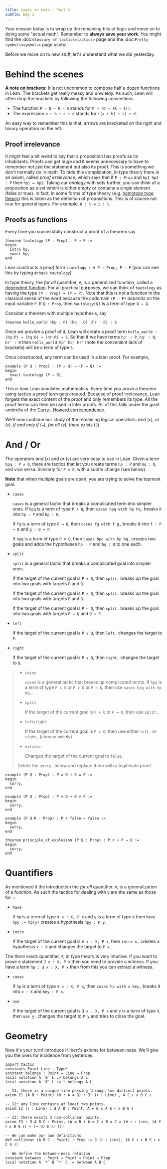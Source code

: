 ```yaml
---
title: Logic in Lean - Part 2
subtle: Day 2
---
```


Your mission today is to wrap up the remaining bits of logic and move on to doing some "actual math".
Remember to **always save your work**.
You might find the :doc:`Glossary of tactics<tactics>` page and the :doc:`Pretty symbols<symbols>` page useful.

Before we move on to new stuff, let's understand what we did yesterday.

# Behind the scenes

**A note on brackets:**
It is not uncommon to compose half a dozen functions in Lean.
The brackets get really messy and unwieldy.
As such, Lean will often drop the brackets by following the following conventions.

* The function `P → Q → R → S` stands for `P → (Q → (R → S))`.
* The expression `a + b + c + d` stands for `((a + b) + c) + d`.

An easy way to remember this is that, arrows are bracketed on the right and binary operators on the left.

## Proof irrelevance

It might feel a bit weird to say that a proposition has proofs as its inhabitants.
Proofs can get huge and it seems unnecessary to have to remember not just the statement but also its proof.
This is something we don't normally do in math.
To hide this complication, in type theory there is an axiom, called *proof irrelevance*, which says that
if `P : Prop` and `hp1 hp2 : P` then `hp1 = hp2`.
Taking our *analogy* with sets further, you can think of a proposition as a set which is either empty or contains a single element (false or true).
In fact, in some forms of type theory (e.g. [homotopy type theory](https://en.wikipedia.org/wiki/Homotopy_type_theory)) this is taken as the definition of propositions.
This is of course not true for general types.
For example, `0 : ℕ ≠ 1 : ℕ`.


## Proofs as functions

Every time you successfully construct a proof of a theorem say

``` lean
theorem tautology (P : Prop) : P → P :=
begin
  intro hp,
  exact hp,
end
```

Lean constructs a *proof term* `tautology : ∀ P : Prop, P → P`
(you can see this by typing `#check tautology`).

In type theory, the *for all* quantifier, `∀`, is a generalized function, called a [dependent function](https://en.wikipedia.org/wiki/Dependent_type).
For all practical purposes, we can think of `tautology` as having the type `(P : Prop) → (P → P)`.
Note that this is not a function in the classical sense of the word because the codomain `(P → P)` *depends* on the input variable `P`.
If `Q : Prop`, then `tautology(Q)` is a term of type  `Q → Q`.

Consider a theorem with multiple hypothesis, say

``` lean
theorem hello_world (hp : P) (hq : Q) (hr : R) : S
```

Once we provide a proof of it, Lean will create a proof term
`hello_world : (hp:P) → (hq:Q) → (hr:R) → S`.
So that if we have terms `hp' : P`, `hq' : Q`, `hr' : R`
then `hello_world hp' hq' hr'` (note the convenient lack of brackets) will be a term of type `S`.

Once constructed, any term can be used in a later proof. For example,

``` lean
example (P Q : Prop) : (P → Q) → (P → Q) :=
begin
  exact tautology (P → Q),
end
```

This is how Lean simulates mathematics.
Every time you prove a theorem using tactics a *proof term* gets created.
Because of proof irrelevance, Lean forgets the exact content of the proof and
only remembers its type.
All the proof terms can then be used in later proofs.
All of this falls under the giant umbrella of the [Curry--Howard correspondence](https://en.wikipedia.org/wiki/Curry%E2%80%93Howard_correspondence).

We'll now continue our study of the remaining logical operators: *and* (`∧`),
*or* (`∨`),
*if and only if* (`↔`),
*for all* (`∀`),
*there exists* (`∃`).

# And / Or

The operators *and* (`∧`) and *or* (`∨`) are very easy to use in Lean.
Given a term `hpq : P ∧ Q`,
there are tactics that let you
create terms `hp : P` and `hq : Q`, and vice versa.
Similarly for `P ∨ Q`, with a subtle change (see below).

**Note** that when multiple goals are open, you are trying to solve the topmost goal.

- `cases`

  `cases` is a general tactic that breaks a complicated term into simpler ones.
   If `hpq` is a term of type `P ∧ Q`, then
   `cases hpq with hp hq,` breaks it into `hp : P` and `hp : Q`.

   If `fg` is a term of type `P ↔ Q`, then
   `cases fg with f g,` breaks it into `f : P → Q` and `g : Q → P`.

   If `hpq` is a term of type `P ∨ Q`, then
   `cases hpq with hp hq,` creates two goals and adds the hypotheses `hp : P` and `hq : Q` to one each.

- `split`

  `split` is a general tactic that breaks a complicated goal into simpler ones.

  If the target of the current goal is `P ∧ Q`, then
  `split,` breaks up the goal into two goals with targets `P` and `Q`.

  If the target of the current goal is `P × Q`, then
  `split,` breaks up the goal into two goals with targets `P` and `Q`.

  If the target of the current goal is `P ↔ Q`, then
  `split,` breaks up the goal into two goals with targets `P → Q` and `Q → P`.

- `left`

  If the target of the current goal is `P ∨ Q`, then
  `left,` changes the target to `P`.

- `right`

  If the target of the current goal is `P ∨ Q`, then
  `right,` changes the target to `Q`.


> - `cases`
>
>   `cases` is a general tactic that breaks up complicated terms.
>   If `hpq` is a term of type `P ∧ Q` or `P ∨ Q` or `P ↔ Q`, then use
>   `cases hpq with hp hq,`.
>
> - `split`
>
>   If the target of the current goal is `P ∧ Q` or `P ↔ Q`, then use
>   `split,`.
>
> - `left`/`right`
>
>   If the target of the current goal is `P ∨ Q`, then use
>   either `left,` or `right,` (choose wisely).
>
> - `exfalso`
>
>   Changes the target of the current goal to `false`.
>
> Delete the `sorry,` below and replace them with a legitimate proof.

<!--
``` lean
import tactic

-- these two statements tell Lean to use the law of excluded middle as necessary
noncomputable theory
open_locale classical
```
-->

``` lean
example (P Q : Prop) : P ∧ Q → Q ∧ P :=
begin
  sorry,
end

example (P Q : Prop) : P ∨ Q → Q ∨ P :=
begin
  sorry,
end

example (P Q R : Prop) : P ∧ false ↔ false :=
begin
  sorry,
end

theorem principle_of_explosion (P Q : Prop) : P ∧ ¬ P → Q :=
begin
  sorry,
end
```

# Quantifiers

As mentioned it the introduction the *for all* quantifier, `∀`, is a generalization of a function.
As such the tactics for dealing with `∀` are the same as those for `→`.

- `have`

  If `hp` is a term of type `∀ x : X, P x` and
  `y` is a term of type `X` then
  `have hpy := hp(y)` creates a hypothesis `hpy : P y`.

- `intro`

  If the target of the current goal is `∀ x : X, P x`, then
  `intro x,` creates a hypothesis `x : X` and
  changes the target to `P x`.

The *there exists* quantifier, `∃`, in type theory is very intuitive.
If you want to prove a statement `∃ x : X, P x` then you need to provide a witness.
If you have a term `hp : ∃ x : X, P x` then from this you can extract a witness.

- `cases`

  If `hp` is a term of type `∃ x : X, P x`, then
  `cases hp with x key,` breaks it into
  `x : X` and `key : P x`.

- `use`

  If the target of the current goal is `∃ x : X, P x`
  and `y` is a term of type `X`, then
  `use y,` changes the target to `P y` and tries to close the goal.

# Geometry

Now it's your turn! Introduce Hilbert's axioms for between-ness. We'll give you the
ones for incidence from yesterday.

``` lean
import tactic
constants Point Line : Type*
constant belongs : Point → Line → Prop
local notation A `∈` L := belongs A L
local notation A `∉` L := ¬ belongs A L

-- I1: there is a unique line passing through two distinct points.
axiom I1 (A B : Point) (h : A ≠ B) : ∃! (ℓ : Line) , A ∈ ℓ ∧ B ∈ ℓ

-- I2: any line contains at least two points.
axiom I2 (ℓ : Line) : ∃ A B : Point, A ≠ B ∧ A ∈ ℓ ∧ B ∈ ℓ

-- I3: there exists 3 non-collinear points.
axiom I3 : ∃ A B C : Point, (A ≠ B ∧ A ≠ C ∧ B ≠ C ∧ (∀ ℓ : Line, (A ∈ ℓ ∧ B ∈ ℓ) → (¬ (C ∈ ℓ) )))

-- We can make our own definitions
def collinear (A B C : Point) : Prop := ∃ (ℓ : Line), (A ∈ ℓ ∧ B ∈ ℓ ∧ C ∈ ℓ)

-- We define the between-ness relation
constant between : Point → Point → Point → Prop
local notation A `*` B `*` C := between A B C
```

